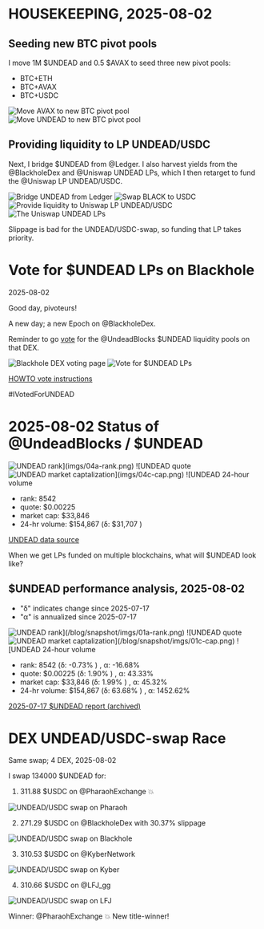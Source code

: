 # HOUSEKEEPING, 2025-08-02

## Seeding new BTC pivot pools

I move 1M $UNDEAD and 0.5 $AVAX to seed three new pivot pools:

* BTC+ETH
* BTC+AVAX
* BTC+USDC

![Move AVAX to new BTC pivot pool](imgs/01a-avax-to-btc.png)
![Move UNDEAD to new BTC pivot pool](imgs/01b-undead-to-btc.png)

## Providing liquidity to LP UNDEAD/USDC

Next, I bridge $UNDEAD from @Ledger. I also harvest yields from the @BlackholeDex and @Uniswap UNDEAD LPs, which I then retarget to fund the @Uniswap LP UNDEAD/USDC. 

![Bridge UNDEAD from Ledger](imgs/02a-to-treas.png)
![Swap BLACK to USDC](imgs/02b-black-usdc-swap.png)
![Provide liquidity to Uniswap LP UNDEAD/USDC](imgs/02c-provide.png)
![The Uniswap UNDEAD LPs](imgs/02d-uniswap-lps.png)

Slippage is bad for the UNDEAD/USDC-swap, so funding that LP takes priority. 


# Vote for $UNDEAD LPs on Blackhole 

2025-08-02 

Good day, pivoteurs! 

A new day; a new Epoch on @BlackholeDex. 

Reminder to go [vote](https://blackhole.xyz/vote) for the @UndeadBlocks $UNDEAD liquidity pools on that DEX.

![Blackhole DEX voting page](imgs/03a-vote.png) 
![Vote for $UNDEAD LPs](imgs/03b-voted.png) 

[HOWTO vote instructions](https://x.com/pivocateur/status/1945637734682341791)

#IVotedForUNDEAD 
# 2025-08-02 Status of @UndeadBlocks / $UNDEAD 

![$UNDEAD rank](imgs/04a-rank.png) 
![$UNDEAD quote](imgs/04b-quote.png) 
![$UNDEAD market captalization](imgs/04c-cap.png) 
![$UNDEAD 24-hour volume](imgs/04d-vol.png) 

* rank: 8542 
* quote: $0.00225 
* market cap: $33,846 
* 24-hr volume: $154,867 (δ: $31,707 ) 


[UNDEAD data source](https://www.coingecko.com/en/coins/undead-blocks) 



When we get LPs funded on multiple blockchains, what will $UNDEAD look like? 

## $UNDEAD performance analysis, 2025-08-02 

* "δ" indicates change since 2025-07-17 
* "α" is annualized since 2025-07-17 

![$UNDEAD rank](/blog/snapshot/imgs/01a-rank.png) 
![$UNDEAD quote](/blog/snapshot/imgs/01b-quote.png) 
![$UNDEAD market captalization](/blog/snapshot/imgs/01c-cap.png) 
![$UNDEAD 24-hour volume](/blog/snapshot/imgs/01d-vol.png) 

* rank: 8542 (δ: -0.73% ) , α: -16.68% 
* quote: $0.00225 (δ: 1.90% ) , α: 43.33% 
* market cap: $33,846 (δ: 1.99% ) , α: 45.32% 
* 24-hr volume: $154,867 (δ: 63.68% ) , α: 1452.62% 

[2025-07-17 $UNDEAD report (archived)](https://github.com/pivoteur/biz/tree/main/blog/snapshot) 
# DEX UNDEAD/USDC-swap Race 

Same swap; 4 DEX, 2025-08-02 

I swap 134000 $UNDEAD for: 

1. 311.88 $USDC on @PharaohExchange 💥 

![UNDEAD/USDC swap on Pharaoh](imgs/05a-pharaoh.png) 

2. 271.29 $USDC on @BlackholeDex with 30.37% slippage 

![UNDEAD/USDC swap on Blackhole](imgs/05b-blackhole.png) 

3. 310.53 $USDC on @KyberNetwork 

![UNDEAD/USDC swap on Kyber](imgs/05c-kyber.png) 

4. 310.66 $USDC on @LFJ_gg 

![UNDEAD/USDC swap on LFJ](imgs/05d-lfj.png) 

Winner: @PharaohExchange 💥 New title-winner! 
